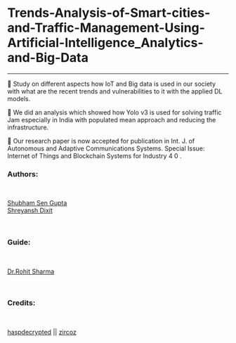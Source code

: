 # Trends-Analysis-of-Smart-cities-and-Traffic-Management-Using-Artificial-Intelligence_Analytics-and-Big-Data
-----------------------------------------------------------------------------------------------------------------

 Study on different aspects how IoT and Big data is used in our society with
what are the recent trends and vulnerabilities to it with the applied DL models.

 We did an analysis which showed how Yolo v3 is used for solving traffic Jam
especially in India with populated mean approach and reducing the infrastructure.

 Our research paper is now accepted for publication in Int. J. of Autonomous
and Adaptive Communications Systems. Special Issue: Internet of Things and
Blockchain Systems for Industry 4 0 .

<h3> Authors: </h3>


<br>

[Shubham Sen Gupta](https://www.linkedin.com/in/shubham-sen-gupta-932297178/)
<br>
[Shreyansh Dixit](https://www.linkedin.com/in/shreyanshdixit/)

<br>
<h3> Guide: </h3>

<br>

[Dr.Rohit Sharma](https://www.linkedin.com/in/rohit-sharma-7b413317b/) 

<br>

<h3> Credits: </h3> 

<br>

[haspdecrypted](https://github.com/haspdecrypted) || [zircoz](https://github.com/Zircoz)
